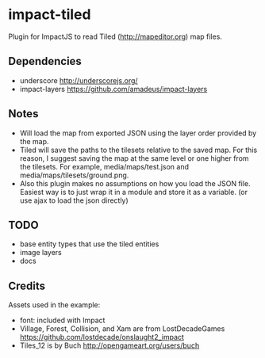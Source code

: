# impact-tiled

Plugin for ImpactJS to read Tiled (http://mapeditor.org) map files.

## Dependencies

- underscore http://underscorejs.org/
- impact-layers https://github.com/amadeus/impact-layers

## Notes

- Will load the map from exported JSON using the layer order provided by the map.
- Tiled will save the paths to the tilesets relative to the saved map. For this reason, I suggest saving the map at the same level or one higher from the tilesets.
For example, media/maps/test.json and media/maps/tilesets/ground.png.
- Also this plugin makes no assumptions on how you load the JSON file. Easiest way is to just wrap it in a module and store it as a variable. (or use ajax to load the json directly)

## TODO

- base entity types that use the tiled entities
- image layers
- docs

## Credits

Assets used in the example:
- font: included with Impact
- Village, Forest, Collision, and Xam are from LostDecadeGames https://github.com/lostdecade/onslaught2_impact
- Tiles_12 is by Buch http://opengameart.org/users/buch